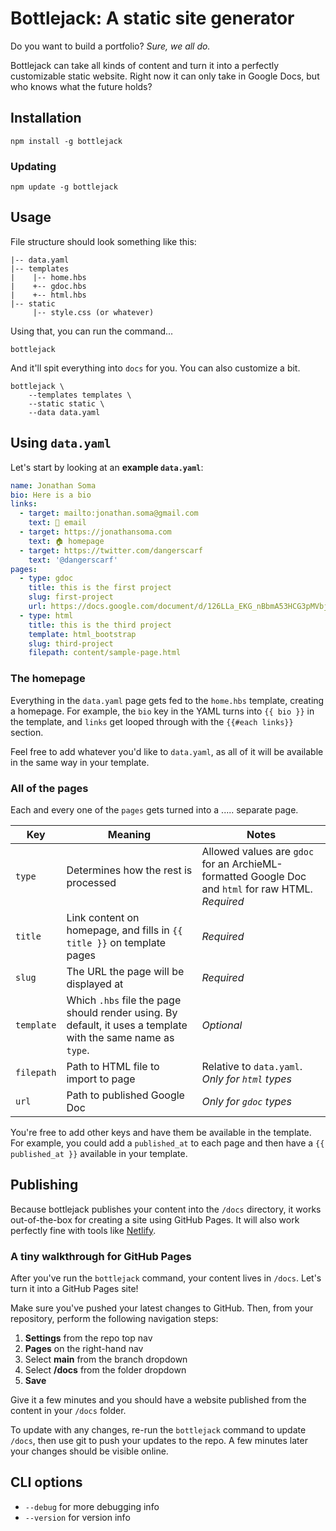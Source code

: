# Bottlejack: A static site generator

Do you want to build a portfolio? *Sure, we all do.*

Bottlejack can take all kinds of content and turn it into a perfectly customizable static website. Right now it can only take in Google Docs, but who knows what the future holds?

## Installation

```
npm install -g bottlejack
```

### Updating

```
npm update -g bottlejack
```

## Usage

File structure should look something like this:

```
|-- data.yaml
|-- templates
|    |-- home.hbs
|    +-- gdoc.hbs
|    +-- html.hbs
|-- static
     |-- style.css (or whatever)
```

Using that, you can run the command...

```
bottlejack
```

And it'll spit everything into `docs` for you. You can also customize a bit.

```
bottlejack \
    --templates templates \
    --static static \
    --data data.yaml
```

## Using `data.yaml`

Let's start by looking at an **example `data.yaml`**:

```yaml
name: Jonathan Soma
bio: Here is a bio
links:
  - target: mailto:jonathan.soma@gmail.com
    text: 📧 email
  - target: https://jonathansoma.com
    text: 🏠 homepage
  - target: https://twitter.com/dangerscarf
    text: '@dangerscarf'
pages:
  - type: gdoc
    title: this is the first project
    slug: first-project
    url: https://docs.google.com/document/d/126LLa_EKG_nBbmA53HCG3pMVbjKBRnQWJWDL9FUSmHo/edit?usp=sharing
  - type: html
    title: this is the third project
    template: html_bootstrap
    slug: third-project
    filepath: content/sample-page.html
```

### The homepage

Everything in the `data.yaml` page gets fed to the `home.hbs` template, creating a homepage. For example, the `bio` key in the YAML turns into `{{ bio }}` in the template, and `links` get looped through with the `{{#each links}}` section.

Feel free to add whatever you'd like to `data.yaml`, as all of it will be available in the same way in your template.

### All of the pages

Each and every one of the `pages` gets turned into a ..... separate page.

|Key|Meaning|Notes|
|---|---|---|
|`type`|Determines how the rest is processed|Allowed values are `gdoc` for an ArchieML-formatted Google Doc and `html` for raw HTML. *Required*|
|`title`|Link content on homepage, and fills in `{{ title }}` on template pages|*Required*|
|`slug`|The URL the page will be displayed at|*Required*|
|`template`|Which `.hbs` file the page should render using. By default, it uses a template with the same name as `type`.|*Optional*|
|`filepath`|Path to HTML file to import to page|Relative to `data.yaml`. *Only for `html` types*|
|`url`|Path to published Google Doc|*Only for `gdoc` types*|

You're free to add other keys and have them be available in the template. For example, you could add a `published_at` to each page and then have a `{{ published_at }}` available in your template.

## Publishing

Because bottlejack publishes your content into the `/docs` directory, it works out-of-the-box for creating a site using GitHub Pages. It will also work perfectly fine with tools like [Netlify](https://www.netlify.com/).

### A tiny walkthrough for GitHub Pages

After you've run the `bottlejack` command, your content lives in `/docs`. Let's turn it into a GitHub Pages site!

Make sure you've pushed your latest changes to GitHub. Then, from your repository, perform the following navigation steps:

1. **Settings** from the repo top nav
2. **Pages** on the right-hand nav
3. Select **main** from the branch dropdown
4. Select **/docs** from the folder dropdown
5. **Save**

Give it a few minutes and you should have a website published from the content in your `/docs` folder.

To update with any changes, re-run the `bottlejack` command to update `/docs`, then use git to push your updates to the repo. A few minutes later your changes should be visible online.

## CLI options

* `--debug` for more debugging info
* `--version` for version info
